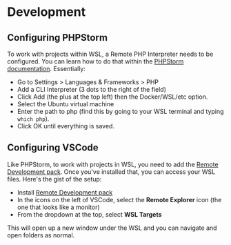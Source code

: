 # Development

## Configuring PHPStorm

To work with projects within WSL, a Remote PHP Interpreter needs to be configured. You can learn how to do that within the [PHPStorm documentation](https://www.jetbrains.com/help/phpstorm/configuring-remote-interpreters.html). Essentially:

* Go to Settings > Languages & Frameworks > PHP
* Add a CLI Interpreter (3 dots to the right of the field)
* Click Add (the plus at the top left) then the Docker/WSL/etc option.
* Select the Ubuntu virtual machine
* Enter the path to php (find this by going to your WSL terminal and typing `which php`).
* Click OK until everything is saved.

## Configuring VSCode

Like PHPStorm, to work with projects in WSL, you need to add the [Remote Development pack](https://marketplace.visualstudio.com/items?itemName=ms-vscode-remote.vscode-remote-extensionpack). Once you've installed that, you can access your WSL files. Here's the gist of the setup:

* Install [Remote Development pack](https://marketplace.visualstudio.com/items?itemName=ms-vscode-remote.vscode-remote-extensionpack)
* In the icons on the left of VSCode, select the **Remote Explorer** icon (the one that looks like a monitor)
* From the dropdown at the top, select **WSL Targets**

This will open up a new window under the WSL and you can navigate and open folders as normal.